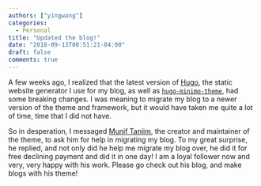 ```yaml
---
authors: ["yingwang"]
categories:
  - Personal
title: "Updated the blog!"
date: "2018-09-13T00:51:21-04:00"
draft: false
comments: true
---
```


A few weeks ago, I realized that the latest version of
[Hugo](https://gohugo.io/), the static website generator I use for my blog, as
well as [`hugo-minimo-theme`](https://themes.gohugo.io/minimo/), had some
breaking changes. I was meaning to migrate my blog to a newer version of the
theme and framework, but it would have taken me quite a lot of time, time that I
did not have.

So in desperation, I messaged [Munif Tanjim](https://muniftanjim.com/), the
creator and maintainer of the theme, to ask him for help in migrating my blog.
To my great surprise, he replied, and not only did he help me migrate my blog
over, he did it for free declining payment and did it in one day! I am a loyal
follower now and very, very happy with his work. Please go check out his blog,
and make blogs with his theme!
